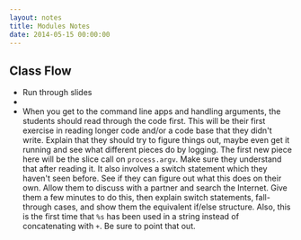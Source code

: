 ```yaml
---
layout: notes
title: Modules Notes
date: 2014-05-15 00:00:00
---
```


## Class Flow

- Run through slides
- 
- When you get to the command line apps and handling arguments, the students
  should read through the code first. This will be their first exercise in
  reading longer code and/or a code base that they didn't write. Explain that
  they should try to figure things out, maybe even get it running and see what
  different pieces do by logging.
  The first new piece here will be the slice call on `process.argv`. Make sure
  they understand that after reading it.
  It also involves a switch statement which they haven't seen before. See if
  they can figure out what this does on their own. Allow them to discuss with a
  partner and search the Internet. Give them a few minutes to do this, then
  explain switch statements, fall-through cases, and show them the equivalent
  if/else structure.
  Also, this is the first time that `%s` has been used in a string instead of
  concatenating with `+`. Be sure to point that out.